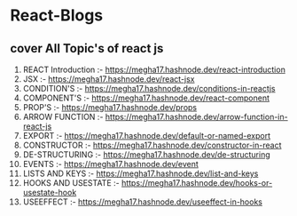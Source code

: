 # React-Blogs
## cover All Topic's of react js

1. REACT Introduction :- https://megha17.hashnode.dev/react-introduction
2. JSX :- https://megha17.hashnode.dev/react-jsx 
3. CONDITION'S :- https://megha17.hashnode.dev/conditions-in-reactjs
4. COMPONENT'S :- https://megha17.hashnode.dev/react-component
5. PROP'S :- https://megha17.hashnode.dev/props
6. ARROW FUNCTION :- https://megha17.hashnode.dev/arrow-function-in-react-js
7. EXPORT :- https://megha17.hashnode.dev/default-or-named-export
8. CONSTRUCTOR :- https://megha17.hashnode.dev/constructor-in-react
9. DE-STRUCTURING :- https://megha17.hashnode.dev/de-structuring
10. EVENTS :- https://megha17.hashnode.dev/event
11. LISTS AND KEYS :- https://megha17.hashnode.dev/list-and-keys 
12. HOOKS AND USESTATE :- https://megha17.hashnode.dev/hooks-or-usestate-hook
13. USEEFFECT :- https://megha17.hashnode.dev/useeffect-in-hooks
